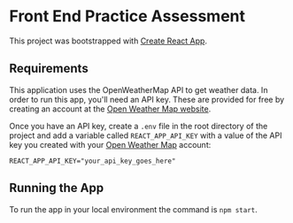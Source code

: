 # Front End Practice Assessment

This project was bootstrapped with [Create React App](https://github.com/facebook/create-react-app).

## Requirements

This application uses the OpenWeatherMap API to get weather data. In order to
run this app, you'll need an API key. These are provided for free by creating
an account at the [Open Weather Map website](https://openweathermap.org/).

Once you have an API key, create a `.env` file in the root directory of the
project and add a variable called `REACT_APP_API_KEY` with a value of the API
key you created with your [Open Weather Map](https://openweathermap.org/)
account:

```text
REACT_APP_API_KEY="your_api_key_goes_here"
```

## Running the App

To run the app in your local environment the command is `npm start`.
